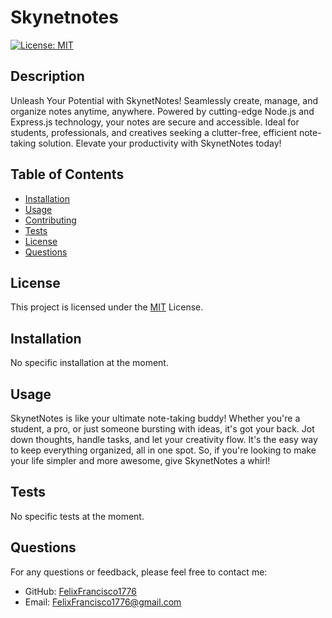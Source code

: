 # Skynetnotes
  [![License: MIT](https://img.shields.io/badge/License-MIT-green.svg)](https://opensource.org/licenses/MIT)

  ## Description
   Unleash Your Potential with SkynetNotes!  Seamlessly create, manage, and organize notes anytime, anywhere. Powered by cutting-edge Node.js and Express.js technology, your notes are secure and accessible. Ideal for students, professionals, and creatives seeking a clutter-free, efficient note-taking solution. Elevate your productivity with SkynetNotes today! 
  
  ## Table of Contents
  - [Installation](#installation)
  - [Usage](#usage)
  - [Contributing](#contributing)
  - [Tests](#tests)
  - [License](#license)
  - [Questions](#questions)
## License

This project is licensed under the [MIT](LICENSE) License.
  
  ## Installation
  No specific installation at the moment.
  
  ## Usage
  SkynetNotes is like your ultimate note-taking buddy! Whether you're a student, a pro, or just someone bursting with ideas, it's got your back. Jot down thoughts, handle tasks, and let your creativity flow. It's the easy way to keep everything organized, all in one spot. So, if you're looking to make your life simpler and more awesome, give SkynetNotes a whirl! 
  
  ## Tests
  No specific tests at the moment.
  
  ## Questions
  For any questions or feedback, please feel free to contact me:
  - GitHub: [FelixFrancisco1776](https://github.com/FelixFrancisco1776)
  - Email: FelixFrancisco1776@gmail.com
  